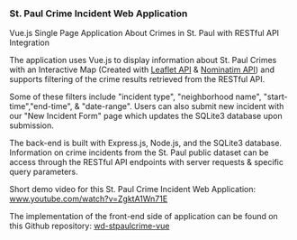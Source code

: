### St. Paul Crime Incident Web Application

Vue.js Single Page Application About Crimes in St. Paul with RESTful API Integration

The application uses Vue.js to display information about St. Paul Crimes with an Interactive Map (Created with [Leaflet API](https://leafletjs.com/) & [Nominatim API](https://nominatim.org/release-docs/develop/api/Overview/)) and supports filtering of the crime results retrieved from the RESTful API.

Some of these filters include "incident type", "neighborhood name", "start-time","end-time", & "date-range". Users can also submit new incident with our "New Incident Form" page which updates the SQLite3 database upon submission.

The back-end is built with Express.js, Node.js, and the SQLite3 database. Information on crime incidents from the St. Paul public dataset can be access through the RESTful API endpoints with server requests & specific query parameters.

Short demo video for this St. Paul Crime Incident Web Application: www.youtube.com/watch?v=ZgktA1Wn71E


The implementation of the front-end side of application can be found on this Github repository: [wd-stpaulcrime-vue](https://github.com/kevinrsun/wd-stpaulcrime-vue)
